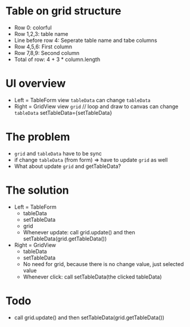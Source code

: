 # Table on grid structure
  - Row 0: colorful
  - Row 1,2,3: table name
  - Line before row 4: Seperate table name and tabe columns
  - Row 4,5,6: First column
  - Row 7,8,9: Second column
  - Total of row: 4 + 3 * column.length

# UI overview
  - Left = TableForm
      view `tableData`
      can change `tableData`
  - Right = GridView
      view `grid` // loop and draw to canvas
      can change `tableData`
      setTableData={setTableData}

# The problem
  - `grid` and `tableData` have to be sync
  - if change `tableData` (from form) => have to update `grid` as well
  - What about update `grid` and getTableData?

# The solution
  - Left = TableForm
    + tableData
    + setTableData
    + grid
    * Whenever update: call grid.update() and then setTableData(grid.getTableData())
  - Right = GridView
    + tableData
    + setTableData
    + No need for grid, because there is no change value, just selected value
    + Whenever click: call setTableData(the clicked tableData)

# Todo
  + call grid.update() and then setTableData(grid.getTableData())